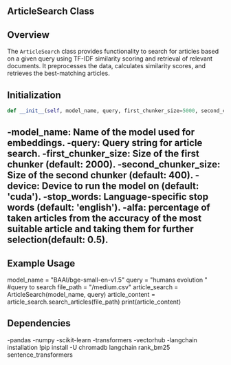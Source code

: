 ## ArticleSearch Class

## Overview
The `ArticleSearch` class provides functionality to search for articles based on a given query using TF-IDF similarity scoring and retrieval of relevant documents. It preprocesses the data, calculates similarity scores, and retrieves the best-matching articles.

## Initialization
```python
def __init__(self, model_name, query, first_chunker_size=5000, second_chunker_size=1000, device='cuda', stop_words='english',alfa = 0.5):
```
-model_name: Name of the model used for embeddings.
-query: Query string for article search.
-first_chunker_size: Size of the first chunker (default: 2000).
-second_chunker_size: Size of the second chunker (default: 400).
-device: Device to run the model on (default: 'cuda').
-stop_words: Language-specific stop words (default: 'english').
-alfa: percentage of taken articles from the accuracy of the most suitable article and taking them for further selection(default: 0.5).
-
## Example Usage
model_name = "BAAI/bge-small-en-v1.5"
query = "humans evolution " #query to search
file_path = "/medium.csv"
article_search = ArticleSearch(model_name, query)
article_content = article_search.search_articles(file_path)
print(article_content)

## Dependencies
-pandas
-numpy
-scikit-learn
-transformers
-vectorhub
-langchain
installation !pip install -U chromadb langchain  rank_bm25 sentence_transformers
